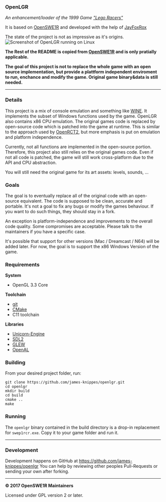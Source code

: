 ### OpenLGR
*An enhancement/loader of the 1999 Game ["Lego Racers"](https://en.wikipedia.org/wiki/Lego_Racers_(video_game))*

It is based on [OpenSWE1R](https://github.com/OpenSWE1R/openswe1r) and developed with the help of [JayFoxRox](https://github.com/JayFoxRox)

The state of the project is not as impressive as it's origins.
![Screenshot of OpenLGR running on Linux](https://krul.finf.uni-hannover.de/~janknittel/images/ingame_hype.png)

**The Rest of the README is copied from [OpenSWE1R](https://github.com/OpenSWE1R/openswe1r) and is only pratially applicable.**

**The goal of this project is not to replace the whole game with an open source implementation, but provide a plattform independent enviroment to run, enchance and modify the game. Original game binary&data is still needed.**

---

### Details

This project is a mix of console emulation and something like [WINE](https://www.winehq.org/).
It implements the subset of Windows functions used by the game.
OpenLGR also contains x86 CPU emulation.
The original games code is replaced by open-source code which is patched into the game at runtime.
This is similar to the approach used by [OpenRCT2](https://openrct2.website/), but more emphasis is put on emulation and platform independence.

Currently, not all functions are implemented in the open-source portion.
Therefore, this project also still relies on the original games code.
Even if not all code is patched, the game will still work cross-platform due to the API and CPU abstraction.

You will still need the original game for its art assets: levels, sounds, ...

### Goals

The goal is to eventually replace all of the original code with an open-source equivalent.
The code is supposed to be clean, accurate and portable.
It's not a goal to fix any bugs or modify the games behaviour.
If you want to do such things, they should stay in a fork.

An exception is platform-independence and improvements to the overall code quality.
Some compromises are acceptable.
Please talk to the maintainers if you have a specific case.

It's possible that support for other versions (Mac / Dreamcast / N64) will be added later.
For now, the goal is to support the x86 Windows Version of the game.

### Requirements

**System**

* OpenGL 3.3 Core

**Toolchain**

* [git](https://git-scm.com/)
* [CMake](https://cmake.org/)
* C11 toolchain

**Libraries**

* [Unicorn-Engine](http://www.unicorn-engine.org/)
* [SDL2](https://www.libsdl.org/)
* [GLEW](http://glew.sourceforge.net/)
* [OpenAL](https://www.openal.org/)

### Building

From your desired project folder, run:

```
git clone https://github.com/james-knippes/openlgr.git
cd openlgr
mkdir build
cd build
cmake ..
make
```

### Running

The `openlgr` binary contained in the build directory is a drop-in replacement for `swep1rcr.exe`.
Copy it to your game folder and run it.

---

### Development

Development happens on GitHub at https://github.com/james-knippes/openlgr
You can help by reviewing other peoples Pull-Requests or sending your own after forking.

---

**© 2017 OpenSWE1R Maintainers**

Licensed under GPL version 2 or later.
